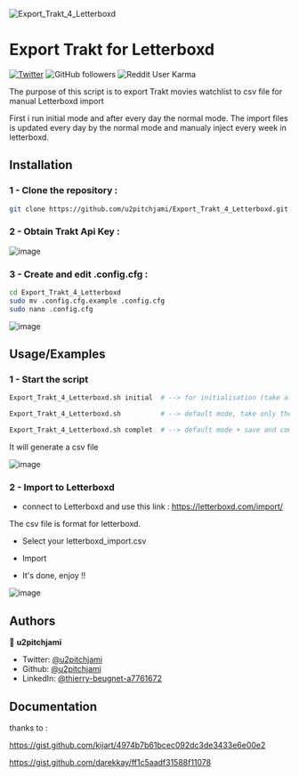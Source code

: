 ![Export_Trakt_4_Letterboxd](https://socialify.git.ci/u2pitchjami/Export_Trakt_4_Letterboxd/image?description=1&descriptionEditable=The%20purpose%20of%20this%20script%20is%20to%20export%20Trakt%20movies%20watchlist%20to%20csv%20file%20for%20manual%20Letterboxd%20import&font=Jost&language=1&logo=https%3A%2F%2Fgreen-berenice-35.tiiny.site%2Fimage2vector-3.svg&name=1&owner=1&pattern=Charlie%20Brown&stargazers=1&theme=Dark)
# Export Trakt for Letterboxd

[![Twitter](https://img.shields.io/twitter/follow/u2pitchjami.svg?style=social)](https://twitter.com/u2pitchjami)
![GitHub followers](https://img.shields.io/github/followers/u2pitchjami)
![Reddit User Karma](https://img.shields.io/reddit/user-karma/combined/u2pitchjami)



The purpose of this script is to export Trakt movies watchlist to csv file for manual Letterboxd import

First i run initial mode and after every day the normal mode.
The import files is updated every day by the normal mode and manualy inject every week in letterboxd.


## Installation

### 1 - Clone the repository :
```bash
git clone https://github.com/u2pitchjami/Export_Trakt_4_Letterboxd.git
```  
### 2 - Obtain Trakt Api Key :

![image](https://github.com/user-attachments/assets/74512753-929c-4dcc-91b4-13e6de62d31c)

### 3 - Create and edit .config.cfg :
```bash
cd Export_Trakt_4_Letterboxd
sudo mv .config.cfg.example .config.cfg
sudo nano .config.cfg
``` 

![image](https://github.com/user-attachments/assets/b8e148ae-d6eb-4238-96db-4813cefa4216)


## Usage/Examples

### 1 - Start the script
```bash
Export_Trakt_4_Letterboxd.sh initial  # --> for initialisation (take all trakt movies)

Export_Trakt_4_Letterboxd.sh          # --> default mode, take only the last 10 movies

Export_Trakt_4_Letterboxd.sh complet  # --> default mode + save and compress trakt data

```    
It will generate a csv file


![image](https://github.com/user-attachments/assets/7eb9d818-70c4-44a3-b137-4d05819e82a7)

### 2 - Import to Letterboxd

- connect to Letterboxd and use this link : https://letterboxd.com/import/

The csv file is format for letterboxd.

- Select your letterboxd_import.csv

- Import

- It's done, enjoy !!

![image](https://github.com/user-attachments/assets/806de508-4e55-47b7-a98a-6b16bde6bd71)

## Authors

👤 **u2pitchjami**

* Twitter: [@u2pitchjami](https://twitter.com/u2pitchjami)
* Github: [@u2pitchjami](https://github.com/u2pitchjami)
* LinkedIn: [@thierry-beugnet-a7761672](https://linkedin.com/in/thierry-beugnet-a7761672)

## Documentation

thanks to :

https://gist.github.com/kijart/4974b7b61bcec092dc3de3433e6e00e2

https://gist.github.com/darekkay/ff1c5aadf31588f11078


